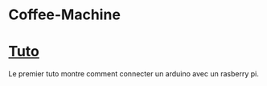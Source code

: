 # Coffee-Machine

# [Tuto](https://medium.com/snips-ai/your-personal-home-barista-comes-to-life-with-this-voice-enabled-coffee-machine-5fc333326f31)
Le premier tuto montre comment connecter un arduino avec un rasberry pi.
